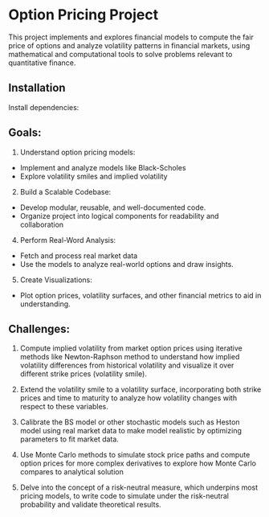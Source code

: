 # Option Pricing Project

This project implements and explores financial models to compute the fair price of options and analyze volatility patterns in financial markets, using mathematical and computational tools to solve problems relevant to quantitative finance.

## Installation
Install dependencies:

## Goals:
1. Understand option pricing models:
- Implement and analyze models like Black-Scholes
- Explore volatility smiles and implied volatility

2. Build a Scalable Codebase:
- Develop modular, reusable, and well-documented code.
- Organize project into logical components for readability and collaboration

4. Perform Real-Word Analysis:
- Fetch and process real market data
- Use the models to analyze real-world options and draw insights.

5. Create Visualizations:
- Plot option prices, volatility surfaces, and other financial metrics to aid in understanding.

## Challenges:
1. Compute implied volatility from market option prices using iterative methods like Newton-Raphson method to understand how implied volatility differences from historical volatility and visualize it over different strike prices (volatility smile).

2. Extend the volatility smile to a volatility surface, incorporating both strike prices and time to maturity to analyze how volatility changes with respect to these variables.

3. Calibrate the BS model or other stochastic models such as Heston model using real market data to make model realistic by optimizing parameters to fit market data.

4. Use Monte Carlo methods to simulate stock price paths and compute option prices for more complex derivatives to explore how Monte Carlo compares to analytical solution

5. Delve into the concept of a risk-neutral measure, which underpins most pricing models, to write code to simulate under the risk-neutral probability and validate theoretical results.
